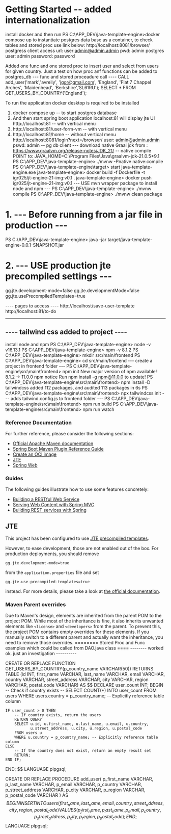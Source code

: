 # Getting Started  --  added internationalization
install docker and then run
PS C:\APP_DEV\java-template-engine>docker compose up
to instantiate postgres data base as a container, to check tables and stored proc use link below:
http://localhost:8081/browser/
postgress client access url: 
user:admin@admin.admin
pwd: admin
postgres  user: admin   password: password

Added one func and one stored proc to insert user and select from users 
for given country. Just a test on how proc anf functions can be added to postgres_db
---   func and stored proceadure call  ----
CALL add_user('mark','avreliy', 'igor@gmail.com', 'England', 'Flat 7 Chappel Arches', 'Maidenhead', 'Berkshire','SL61RU');
SELECT * FROM GET_USERS_BY_COUNTRY('England');

To run the application docker desktop is required to be installed
1) docker compose up       --  to start postgres database
2) And then start spring boot application  localhost:81 will display jte UI
   http://localhost:81    -- with vertical menu
3) http://localhost:81/user-form-vm    -- with vertical menu
3)  http://localhost:81/home  -- without vertical menu
http://localhost:8081/login?next=/browser/
user:  admin@admin.admin
pswd:  admin
-- pg db client ---
download native Graal jdk from :
https://www.graalvm.org/release-notes/JDK_21/
-- native compile  POINT to: JAVA_HOME=C:\Program Files\Java\graalvm-jdk-21.0.5+9.1
PS C:\APP_DEV\java-template-engine> ./mvnw -Pnative native:compile
PS C:\APP_DEV\java-template-engine\target> start java-template-engine.exe
java-template-engine> docker build -f Dockerfile -t igr025/jt-engine-21-img:v0.1 .
java-template-engine> docker push igr025/jt-engine-21-img:v0.1
---  USE mvn wrapper package to install node and npm ---
PS C:\APP_DEV\java-template-engine> ./mvnw compile
PS C:\APP_DEV\java-template-engine> ./mvnw clean package

# 1. --- Before running from a jar file in production ---
PS C:\APP_DEV\java-template-engine>
java -jar target/java-template-engine-0.0.1-SNAPSHOT.jar

# 2. --- USE production jte precompiled settings ---
gg.jte.development-mode=false
gg.jte.developmentMode=false
gg.jte.usePrecompiledTemplates=true

---- pages to access ----
http://localhost/save-user-template
http://localhost:81/to-do

-----------------------------------------
---- tailwind css added to project ----
-----------------------------------------
install node and npm
PS C:\APP_DEV\java-template-engine> node -v
v16.13.1
PS C:\APP_DEV\java-template-engine> npm -v
8.1.2
PS C:\APP_DEV\java-template-engine> mkdir src/main/frontend
PS C:\APP_DEV\java-template-engine> cd src/main/frontend
--- create a project in frontend folder ---
PS C:\APP_DEV\java-template-engine\src\main\frontend> npm init
New major version of npm available! 8.1.2 -> 11.0.0
npm notice Run npm install -g npm@11.0.0 to update!
PS C:\APP_DEV\java-template-engine\src\main\frontend> npm install -D tailwindcss
added 112 packages, and audited 113 packages in 6s
PS C:\APP_DEV\java-template-engine\src\main\frontend> npx tailwindcss init
---  adds tailwind.config.js  to frontend folder ---
PS C:\APP_DEV\java-template-engine\src\main\frontend> npm run build
PS C:\APP_DEV\java-template-engine\src\main\frontend> npm run watch


### Reference Documentation
For further reference, please consider the following sections:

* [Official Apache Maven documentation](https://maven.apache.org/guides/index.html)
* [Spring Boot Maven Plugin Reference Guide](https://docs.spring.io/spring-boot/3.4.1/maven-plugin)
* [Create an OCI image](https://docs.spring.io/spring-boot/3.4.1/maven-plugin/build-image.html)
* [JTE](https://jte.gg/)
* [Spring Web](https://docs.spring.io/spring-boot/3.4.1/reference/web/servlet.html)

### Guides
The following guides illustrate how to use some features concretely:

* [Building a RESTful Web Service](https://spring.io/guides/gs/rest-service/)
* [Serving Web Content with Spring MVC](https://spring.io/guides/gs/serving-web-content/)
* [Building REST services with Spring](https://spring.io/guides/tutorials/rest/)

## JTE

This project has been configured to use [JTE precompiled templates](https://jte.gg/pre-compiling/).

However, to ease development, those are not enabled out of the box.
For production deployments, you should remove

```properties
gg.jte.development-mode=true
```

from the `application.properties` file and set

```properties
gg.jte.use-precompiled-templates=true
```

instead.
For more details, please take a look at [the official documentation](https://jte.gg/spring-boot-starter-3/).

### Maven Parent overrides

Due to Maven's design, elements are inherited from the parent POM to the project POM.
While most of the inheritance is fine, it also inherits unwanted elements like `<license>` and `<developers>` from the parent.
To prevent this, the project POM contains empty overrides for these elements.
If you manually switch to a different parent and actually want the inheritance, you need to remove those overrides.
========   Stored Proc and Func  examples which could be called from DAO.java class ====
--------  worked ok. just an investigation  ----------

CREATE OR REPLACE FUNCTION GET_USERS_BY_COUNTRY(p_country_name VARCHAR(50))
RETURNS TABLE (id INT, first_name VARCHAR, last_name VARCHAR, email VARCHAR, country VARCHAR,
street_address VARCHAR, city VARCHAR, region VARCHAR, postal_code VARCHAR) AS $$
DECLARE
user_count INT;
BEGIN
-- Check if country exists --
SELECT COUNT(*) INTO user_count
FROM users
WHERE users.country = p_country_name; -- Explicitly reference table column

    IF user_count > 0 THEN
        -- If country exists, return the users
        RETURN QUERY
        SELECT u.id, u.first_name, u.last_name, u.email, u.country,
               u.street_address, u.city, u.region, u.postal_code
        FROM users u
        WHERE u.country = p_country_name; -- Explicitly reference table column
    ELSE
        -- If the country does not exist, return an empty result set
        RETURN;
    END IF;
END;
$$ LANGUAGE plpgsql;

CREATE OR REPLACE PROCEDURE add_user(
p_first_name VARCHAR,
p_last_name VARCHAR,
p_email VARCHAR,
p_country VARCHAR,
p_street_address VARCHAR,
p_city VARCHAR,
p_region VARCHAR,
p_postal_code VARCHAR
)
AS $$
BEGIN
INSERT INTO users (first_name, last_name, email, country, street_address, city, region, postal_code)
VALUES (p_first_name, p_last_name, p_email, p_country, p_street_address, p_city, p_region, p_postal_code);
END;
$$ LANGUAGE plpgsql;
